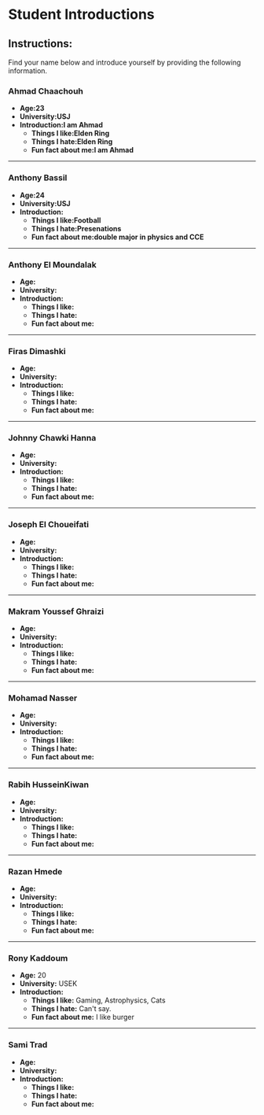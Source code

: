 # Student Introductions

## Instructions:
Find your name below and introduce yourself by providing the following information.

### Ahmad Chaachouh

- **Age:23**
- **University:USJ**
- **Introduction:I am Ahmad**
  - **Things I like:Elden Ring**
  - **Things I hate:Elden Ring**
  - **Fun fact about me:I am Ahmad**

---

### Anthony Bassil

- **Age:24**
- **University:USJ**
- **Introduction:**
  - **Things I like:Football**
  - **Things I hate:Presenations**
  - **Fun fact about me:double major in physics and CCE**

---

### Anthony El Moundalak

- **Age:**
- **University:**
- **Introduction:**
  - **Things I like:**
  - **Things I hate:**
  - **Fun fact about me:**

---

### Firas Dimashki

- **Age:**
- **University:**
- **Introduction:**
  - **Things I like:**
  - **Things I hate:**
  - **Fun fact about me:**

---

### Johnny Chawki Hanna

- **Age:**
- **University:**
- **Introduction:**
  - **Things I like:**
  - **Things I hate:**
  - **Fun fact about me:**

---

### Joseph El Choueifati

- **Age:**
- **University:**
- **Introduction:**
  - **Things I like:**
  - **Things I hate:**
  - **Fun fact about me:**

---

### Makram Youssef Ghraizi

- **Age:**
- **University:**
- **Introduction:**
  - **Things I like:**
  - **Things I hate:**
  - **Fun fact about me:**

---

### Mohamad Nasser

- **Age:**
- **University:**
- **Introduction:**
  - **Things I like:**
  - **Things I hate:**
  - **Fun fact about me:**

---

### Rabih HusseinKiwan

- **Age:**
- **University:**
- **Introduction:**
  - **Things I like:**
  - **Things I hate:**
  - **Fun fact about me:**

---

### Razan Hmede

- **Age:**
- **University:**
- **Introduction:**
  - **Things I like:**
  - **Things I hate:**
  - **Fun fact about me:**

---

### Rony Kaddoum

- **Age:** 20
- **University:** USEK
- **Introduction:**
  - **Things I like:** Gaming, Astrophysics, Cats
  - **Things I hate:** Can't say.
  - **Fun fact about me:** I like burger

---

### Sami Trad

- **Age:**
- **University:**
- **Introduction:**
  - **Things I like:**
  - **Things I hate:**
  - **Fun fact about me:**
